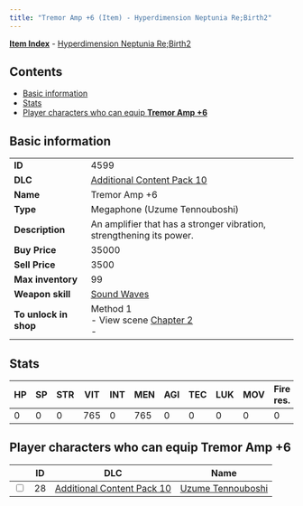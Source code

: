 ```yaml
---
title: "Tremor Amp +6 (Item) - Hyperdimension Neptunia Re;Birth2"
---
```


[**Item Index**](/neptunia/rb2/item/index.html) - [Hyperdimension Neptunia Re;Birth2](/neptunia/rb2)

## Contents

- [Basic information](#basic-information)
- [Stats](#stats)
- [Player characters who can equip **Tremor Amp +6**](#player-characters-who-can-equip-tremor-amp-6)

## Basic information

|   |   |
| -- | -- |
| **ID** | 4599 |
| **DLC** | [Additional Content Pack 10](/neptunia/rb2/dlc/18-pack10.html) |
| **Name** | Tremor Amp +6 |
| **Type** | Megaphone (Uzume Tennouboshi) |
| **Description** | An amplifier that has a stronger vibration, strengthening its power. |
| **Buy Price** | 35000 |
| **Sell Price** | 3500 |
| **Max inventory** | 99 |
| **Weapon skill** | [Sound Waves](/neptunia/rb2/skill/18-3701-sound-waves.html) |
| **To unlock in shop** | Method 1<br />- View scene [Chapter 2](/neptunia/rb2/scene/0-101-chapter-2.html)<br />-  |

## Stats

| HP | SP | STR | VIT | INT | MEN | AGI | TEC | LUK | MOV | Fire res. | Ice res. | Wind res. | Lightning res. |
| -- | -- | --- | --- | --- | --- | --- | --- | --- | --- | --------- | -------- | --------- | -------------- |
| 0 | 0 | 0 | 765 | 0 | 765 | 0 | 0 | 0 | 0 | 0 | 0 | 0 | 0 |

## Player characters who can equip **Tremor Amp +6**

|    | ID | DLC | Name |
| -- | -- | --- | ---- |
| <input type="checkbox" id="rb2-player-18-28" class="trackbox" /> | 28 | [Additional Content Pack 10](/neptunia/rb2/dlc/18-pack10.html) | [Uzume Tennouboshi](/neptunia/rb2/player/18-28-uzume-tennouboshi.html) |